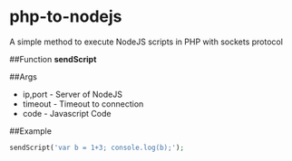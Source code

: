 # php-to-nodejs

A simple method to  execute NodeJS scripts in PHP with sockets protocol


##Function
**sendScript** 



##Args 
* ip,port - Server of NodeJS
* timeout - Timeout to connection
* code - Javascript Code


##Example
```php
sendScript('var b = 1+3; console.log(b);');
```
